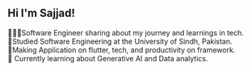 ## Hi I'm Sajjad!

   👨🏼‍💻Software Engineer sharing about my journey and learnings in tech. <br/>
   📜Studied Software Engineering at the University of Sindh, Pakistan.<br/>
   🍃Making Application on flutter, tech, and productivity on framework.<br/>
   💭 Currently learning about Generative AI and Data analytics. <br/>
